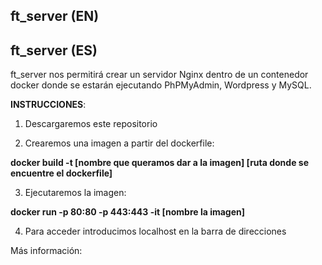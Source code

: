 ft_server (EN)
--


ft_server (ES)
--
ft_server nos permitirá crear un servidor Nginx dentro de un contenedor docker donde se estarán ejecutando PhPMyAdmin, Wordpress y MySQL.

**INSTRUCCIONES**:

1) Descargaremos este repositorio

2) Crearemos una imagen a partir del dockerfile:

**docker build -t [nombre que queramos dar a la imagen] [ruta donde se encuentre el dockerfile]**

3) Ejecutaremos la imagen:

**docker run -p 80:80 -p 443:443 -it [nombre la imagen]**

4) Para acceder introducimos localhost en la barra de direcciones


Más información:




